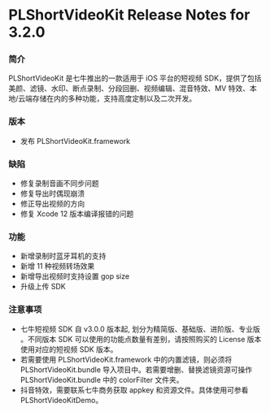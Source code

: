 # PLShortVideoKit Release Notes for 3.2.0

### 简介
PLShortVideoKit 是七牛推出的一款适用于 iOS 平台的短视频 SDK，提供了包括美颜、滤镜、水印、断点录制、分段回删、视频编辑、混音特效、MV 特效、本地/云端存储在内的多种功能，支持高度定制以及二次开发。

### 版本
- 发布 PLShortVideoKit.framework

### 缺陷
- 修复录制音画不同步问题
- 修复导出时偶现崩溃
- 修正导出视频的方向
- 修复 Xcode 12 版本编译报错的问题

### 功能
- 新增录制时蓝牙耳机的支持
- 新增 11 种视频转场效果
- 新增导出视频时支持设置 gop size
- 升级上传 SDK
   
### 注意事项
- 七牛短视频 SDK 自 v3.0.0 版本起, 划分为精简版、基础版、进阶版、专业版 。不同版本 SDK 可以使用的功能点数量有差别，请按照购买的 License 版本使用对应的短视频 SDK 版本。
- 若需要使用 PLShortVideoKit.framework 中的内置滤镜，则必须将 PLShortVideoKit.bundle 导入项目中。若需要增删、替换滤镜资源可操作 PLShortVideoKit.bundle 中的 colorFilter 文件夹。
- 抖音特效，需要联系七牛商务获取 appkey 和资源文件。具体使用可参看 PLShortVideoKitDemo。
